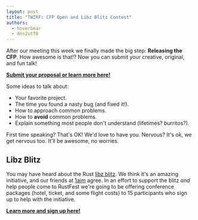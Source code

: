 ```yaml
---
layout: post
title: "TWIRF: CFP Open and Libz Blitz Contest"
authors:
  - hoverbear
  - dns2utf8
---
```


After our meeting this week we finally made the big step: **Releasing the CFP**. How awesome is that!? Now you can submit your creative, original, and fun talk!

[**Submit your proposal or learn more here!**](https://cfp.rustfest.eu/)

Some ideas to talk about:

* Your favorite project.
* The time you found a nasty bug (and fixed it!).
* How to approach common problems.
* How to **avoid** common problems.
* Explain something most people don't understand (lifetimes? burritos?).

First time speaking? That's OK! We'd love to have you. Nervous? It's ok, we get nervous too. It'll be awesome, no worries.

## Libz Blitz

You may have heard about the Rust [libz blitz](https://blog.rust-lang.org/2017/05/05/libz-blitz.html). We think it's an amazing initiative, and our friends at [1aim](https://1aim.com/) agree. In an effort to support the blitz *and* help people come to RustFest we're going to be offering conference packages (hotel, ticket, and some flight costs) to 15 participants who sign up to help with the initiative.

[**Learn more and sign up here!**](/libz-blitz)
